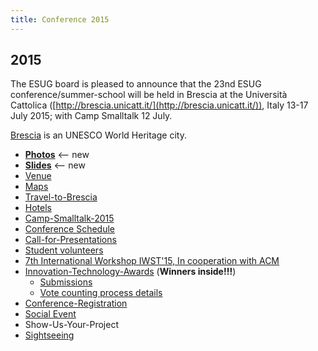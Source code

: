 ```yaml
---
title: Conference 2015
---
```


## 2015

The ESUG board is pleased to announce that the 23nd ESUG conference/summer-school will be held in Brescia at the Università Cattolica ([http://brescia.unicatt.it/](http://brescia.unicatt.it/)), Italy 13-17 July 2015; with Camp Smalltalk 12 July.

[Brescia](https://en.wikipedia.org/wiki/Brescia) is an UNESCO World Heritage city. 


- [**Photos**](photo.html) ⟵ new
- [**Slides**](http://esug.org/data/ESUG2015/) ⟵ new
- [Venue](venue.html)
- [Maps](maps2015.html)
- [Travel-to-Brescia](travelToBrescia.html)
- [Hotels](hotels.html)
- [Camp-Smalltalk-2015](campSmalltalk.html)
- [Conference Schedule](conferenceSchedule.html)
- [Call-for-Presentations](call2015.html)
- [Student volunteers](callForStudents2015.html)
- [7th International Workshop IWST'15, In cooperation with ACM](cfpIWST2015.html)
- [Innovation-Technology-Awards](innovationAwards2015.html) (**Winners inside!!!**)
  - [Submissions](submissions2015.html)
  - [Vote counting process details](../process_details.html)
- [Conference-Registration](confRegistration.html)
- [Social Event](socialEvent2015.html)
- Show-Us-Your-Project
- [Sightseeing](sightseeing.html)

